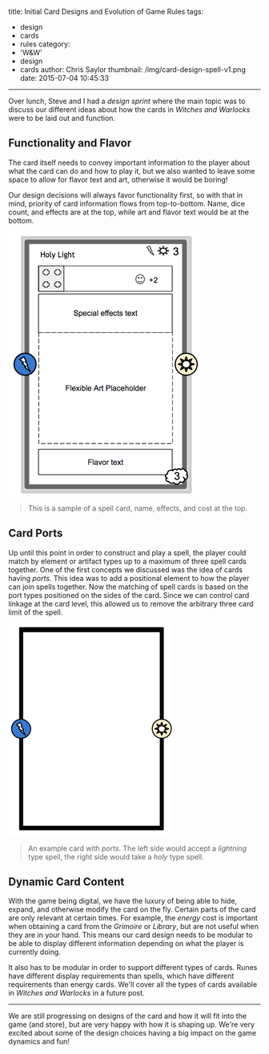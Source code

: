 title: Initial Card Designs and Evolution of Game Rules
tags:
  - design
  - cards
  - rules
category:
  - 'W&W'
  - design
  - cards
author: Chris Saylor
thumbnail: /img/card-design-spell-v1.png
date: 2015-07-04 10:45:33
---


Over lunch, Steve and I had a _design sprint_ where the main topic was to discuss our different ideas about how the cards in _Witches and Warlocks_ were to be laid out and function.

## Functionality and Flavor

The card itself needs to convey important information to the player about what the card can do and how to play it, but we also wanted to leave some space to allow for flavor text and art, otherwise it would be boring!

Our design decisions will always favor functionality first, so with that in mind, priority of card information flows from top-to-bottom. Name, dice count, and effects are at the top, while art and flavor text would be at the bottom.

![](/img/card-design-spell-v1.png)

> This is a sample of a spell card, name, effects, and cost at the top.

## Card Ports

Up until this point in order to construct and play a spell, the player could match by element or artifact types up to a maximum of three spell cards together. One of the first concepts we discussed was the idea of cards having _ports_. This idea was to add a positional element to how the player can join spells together. Now the matching of spell cards is based on the port types positioned on the sides of the card. Since we can control card linkage at the card level, this allowed us to remove the arbitrary three card limit of the spell.

![](/img/card-ports.png)

> An example card with _ports_. The left side would accept a _lightning_ type spell, the right side would take a _holy_ type spell.

## Dynamic Card Content

With the game being digital, we have the luxury of being able to hide, expand, and otherwise modify the card on the fly. Certain parts of the card are only relevant at certain times. For example, the _energy_ cost is important when obtaining a card from the _Grimoire_ or _Library_, but are not useful when they are in your hand. This means our card design needs to be modular to be able to display different information depending on what the player is currently doing.

It also has to be modular in order to support different types of cards. Runes have different display requirements than spells, which have different requirements than energy cards. We'll cover all the types of cards available in _Witches and Warlocks_ in a future post.

---

We are still progressing on designs of the card and how it will fit into the game (and store), but are very happy with how it is shaping up. We're very excited about some of the design choices having a big impact on the game dynamics and fun!
